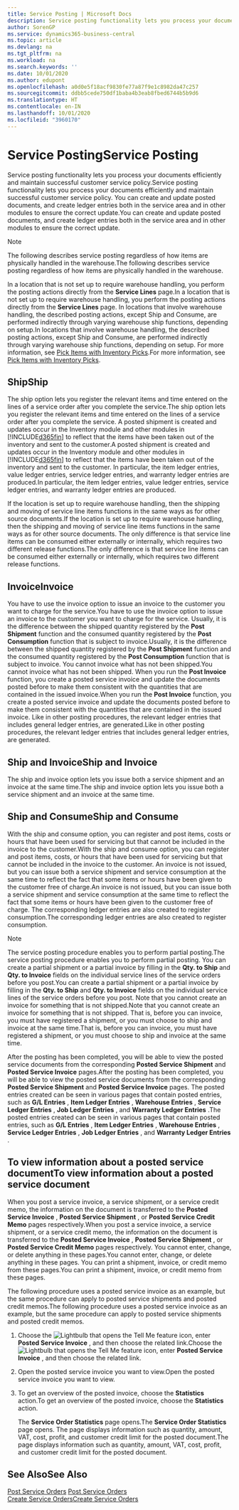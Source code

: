 ```yaml
---
title: Service Posting | Microsoft Docs
description: Service posting functionality lets you process your documents efficiently and maintain successful customer service policy. You can create and update posted documents, and create ledger entries both in the service area and in other modules to ensure the correct update.
author: SorenGP
ms.service: dynamics365-business-central
ms.topic: article
ms.devlang: na
ms.tgt_pltfrm: na
ms.workload: na
ms.search.keywords: ''
ms.date: 10/01/2020
ms.author: edupont
ms.openlocfilehash: a0d0e5f18acf9830fe77a87f9e1c8982da47c257
ms.sourcegitcommit: ddbb5cede750df1baba4b3eab8fbed6744b5b9d6
ms.translationtype: HT
ms.contentlocale: en-IN
ms.lasthandoff: 10/01/2020
ms.locfileid: "3960170"
---
```

# <a name="service-posting"></a><span data-ttu-id="2cb67-104">Service Posting</span><span class="sxs-lookup"><span data-stu-id="2cb67-104">Service Posting</span></span>
<span data-ttu-id="2cb67-105">Service posting functionality lets you process your documents efficiently and maintain successful customer service policy.</span><span class="sxs-lookup"><span data-stu-id="2cb67-105">Service posting functionality lets you process your documents efficiently and maintain successful customer service policy.</span></span> <span data-ttu-id="2cb67-106">You can create and update posted documents, and create ledger entries both in the service area and in other modules to ensure the correct update.</span><span class="sxs-lookup"><span data-stu-id="2cb67-106">You can create and update posted documents, and create ledger entries both in the service area and in other modules to ensure the correct update.</span></span>  

> [!NOTE]  
>  <span data-ttu-id="2cb67-107">The following describes service posting regardless of how items are physically handled in the warehouse.</span><span class="sxs-lookup"><span data-stu-id="2cb67-107">The following describes service posting regardless of how items are physically handled in the warehouse.</span></span>  
>   
>  <span data-ttu-id="2cb67-108">In a location that is not set up to require warehouse handling, you perform the posting actions directly from the **Service Lines** page.</span><span class="sxs-lookup"><span data-stu-id="2cb67-108">In a location that is not set up to require warehouse handling, you perform the posting actions directly from the **Service Lines** page.</span></span> <span data-ttu-id="2cb67-109">In locations that involve warehouse handling, the described posting actions, except Ship and Consume, are performed indirectly through varying warehouse ship functions, depending on setup.</span><span class="sxs-lookup"><span data-stu-id="2cb67-109">In locations that involve warehouse handling, the described posting actions, except Ship and Consume, are performed indirectly through varying warehouse ship functions, depending on setup.</span></span> <span data-ttu-id="2cb67-110">For more information, see [Pick Items with Inventory Picks](warehouse-how-to-pick-items-with-inventory-picks.md).</span><span class="sxs-lookup"><span data-stu-id="2cb67-110">For more information, see [Pick Items with Inventory Picks](warehouse-how-to-pick-items-with-inventory-picks.md).</span></span>  

## <a name="ship"></a><span data-ttu-id="2cb67-111">Ship</span><span class="sxs-lookup"><span data-stu-id="2cb67-111">Ship</span></span>  
<span data-ttu-id="2cb67-112">The ship option lets you register the relevant items and time entered on the lines of a service order after you complete the service.</span><span class="sxs-lookup"><span data-stu-id="2cb67-112">The ship option lets you register the relevant items and time entered on the lines of a service order after you complete the service.</span></span> <span data-ttu-id="2cb67-113">A posted shipment is created and updates occur in the Inventory module and other modules in [!INCLUDE[d365fin](includes/d365fin_md.md)] to reflect that the items have been taken out of the inventory and sent to the customer.</span><span class="sxs-lookup"><span data-stu-id="2cb67-113">A posted shipment is created and updates occur in the Inventory module and other modules in [!INCLUDE[d365fin](includes/d365fin_md.md)] to reflect that the items have been taken out of the inventory and sent to the customer.</span></span> <span data-ttu-id="2cb67-114">In particular, the item ledger entries, value ledger entries, service ledger entries, and warranty ledger entries are produced.</span><span class="sxs-lookup"><span data-stu-id="2cb67-114">In particular, the item ledger entries, value ledger entries, service ledger entries, and warranty ledger entries are produced.</span></span>  

<span data-ttu-id="2cb67-115">If the location is set up to require warehouse handling, then the shipping and moving of service line items functions in the same ways as for other source documents.</span><span class="sxs-lookup"><span data-stu-id="2cb67-115">If the location is set up to require warehouse handling, then the shipping and moving of service line items functions in the same ways as for other source documents.</span></span> <span data-ttu-id="2cb67-116">The only difference is that service line items can be consumed either externally or internally, which requires two different release functions.</span><span class="sxs-lookup"><span data-stu-id="2cb67-116">The only difference is that service line items can be consumed either externally or internally, which requires two different release functions.</span></span>

## <a name="invoice"></a><span data-ttu-id="2cb67-117">Invoice</span><span class="sxs-lookup"><span data-stu-id="2cb67-117">Invoice</span></span>  
<span data-ttu-id="2cb67-118">You have to use the invoice option to issue an invoice to the customer you want to charge for the service.</span><span class="sxs-lookup"><span data-stu-id="2cb67-118">You have to use the invoice option to issue an invoice to the customer you want to charge for the service.</span></span> <span data-ttu-id="2cb67-119">Usually, it is the difference between the shipped quantity registered by the **Post Shipment** function and the consumed quantity registered by the **Post Consumption** function that is subject to invoice.</span><span class="sxs-lookup"><span data-stu-id="2cb67-119">Usually, it is the difference between the shipped quantity registered by the **Post Shipment** function and the consumed quantity registered by the **Post Consumption** function that is subject to invoice.</span></span> <span data-ttu-id="2cb67-120">You cannot invoice what has not been shipped.</span><span class="sxs-lookup"><span data-stu-id="2cb67-120">You cannot invoice what has not been shipped.</span></span> <span data-ttu-id="2cb67-121">When you run the **Post Invoice** function, you create a posted service invoice and update the documents posted before to make them consistent with the quantities that are contained in the issued invoice.</span><span class="sxs-lookup"><span data-stu-id="2cb67-121">When you run the **Post Invoice** function, you create a posted service invoice and update the documents posted before to make them consistent with the quantities that are contained in the issued invoice.</span></span> <span data-ttu-id="2cb67-122">Like in other posting procedures, the relevant ledger entries that includes general ledger entries, are generated.</span><span class="sxs-lookup"><span data-stu-id="2cb67-122">Like in other posting procedures, the relevant ledger entries that includes general ledger entries, are generated.</span></span>  

## <a name="ship-and-invoice"></a><span data-ttu-id="2cb67-123">Ship and Invoice</span><span class="sxs-lookup"><span data-stu-id="2cb67-123">Ship and Invoice</span></span>  
<span data-ttu-id="2cb67-124">The ship and invoice option lets you issue both a service shipment and an invoice at the same time.</span><span class="sxs-lookup"><span data-stu-id="2cb67-124">The ship and invoice option lets you issue both a service shipment and an invoice at the same time.</span></span>  

## <a name="ship-and-consume"></a><span data-ttu-id="2cb67-125">Ship and Consume</span><span class="sxs-lookup"><span data-stu-id="2cb67-125">Ship and Consume</span></span>  
<span data-ttu-id="2cb67-126">With the ship and consume option, you can register and post items, costs or hours that have been used for servicing but that cannot be included in the invoice to the customer.</span><span class="sxs-lookup"><span data-stu-id="2cb67-126">With the ship and consume option, you can register and post items, costs, or hours that have been used for servicing but that cannot be included in the invoice to the customer.</span></span> <span data-ttu-id="2cb67-127">An invoice is not issued, but you can issue both a service shipment and service consumption at the same time to reflect the fact that some items or hours have been given to the customer free of charge.</span><span class="sxs-lookup"><span data-stu-id="2cb67-127">An invoice is not issued, but you can issue both a service shipment and service consumption at the same time to reflect the fact that some items or hours have been given to the customer free of charge.</span></span> <span data-ttu-id="2cb67-128">The corresponding ledger entries are also created to register consumption.</span><span class="sxs-lookup"><span data-stu-id="2cb67-128">The corresponding ledger entries are also created to register consumption.</span></span>  

> [!NOTE]  
>  <span data-ttu-id="2cb67-129">The service posting procedure enables you to perform partial posting.</span><span class="sxs-lookup"><span data-stu-id="2cb67-129">The service posting procedure enables you to perform partial posting.</span></span> <span data-ttu-id="2cb67-130">You can create a partial shipment or a partial invoice by filling in the **Qty. to Ship** and **Qty. to Invoice** fields on the individual service lines of the service orders before you post.</span><span class="sxs-lookup"><span data-stu-id="2cb67-130">You can create a partial shipment or a partial invoice by filling in the **Qty. to Ship** and **Qty. to Invoice** fields on the individual service lines of the service orders before you post.</span></span> <span data-ttu-id="2cb67-131">Note that you cannot create an invoice for something that is not shipped.</span><span class="sxs-lookup"><span data-stu-id="2cb67-131">Note that you cannot create an invoice for something that is not shipped.</span></span> <span data-ttu-id="2cb67-132">That is, before you can invoice, you must have registered a shipment, or you must choose to ship and invoice at the same time.</span><span class="sxs-lookup"><span data-stu-id="2cb67-132">That is, before you can invoice, you must have registered a shipment, or you must choose to ship and invoice at the same time.</span></span>  

<span data-ttu-id="2cb67-133">After the posting has been completed, you will be able to view the posted service documents from the corresponding **Posted Service Shipment** and **Posted Service Invoice** pages.</span><span class="sxs-lookup"><span data-stu-id="2cb67-133">After the posting has been completed, you will be able to view the posted service documents from the corresponding **Posted Service Shipment** and **Posted Service Invoice** pages.</span></span> <span data-ttu-id="2cb67-134">The posted entries created can be seen in various pages that contain posted entries, such as **G/L Entries** , **Item Ledger Entries** , **Warehouse Entries** , **Service Ledger Entries** , **Job Ledger Entries** , and **Warranty Ledger Entries** .</span><span class="sxs-lookup"><span data-stu-id="2cb67-134">The posted entries created can be seen in various pages that contain posted entries, such as **G/L Entries** , **Item Ledger Entries** , **Warehouse Entries** , **Service Ledger Entries** , **Job Ledger Entries** , and **Warranty Ledger Entries** .</span></span>  

## <a name="to-view-information-about-a-posted-service-document"></a><span data-ttu-id="2cb67-135">To view information about a posted service document</span><span class="sxs-lookup"><span data-stu-id="2cb67-135">To view information about a posted service document</span></span>  
<span data-ttu-id="2cb67-136">When you post a service invoice, a service shipment, or a service credit memo, the information on the document is transferred to the **Posted Service Invoice** , **Posted Service Shipment** , or **Posted Service Credit Memo** pages respectively.</span><span class="sxs-lookup"><span data-stu-id="2cb67-136">When you post a service invoice, a service shipment, or a service credit memo, the information on the document is transferred to the **Posted Service Invoice** , **Posted Service Shipment** , or **Posted Service Credit Memo** pages respectively.</span></span> <span data-ttu-id="2cb67-137">You cannot enter, change, or delete anything in these pages.</span><span class="sxs-lookup"><span data-stu-id="2cb67-137">You cannot enter, change, or delete anything in these pages.</span></span> <span data-ttu-id="2cb67-138">You can print a shipment, invoice, or credit memo from these pages.</span><span class="sxs-lookup"><span data-stu-id="2cb67-138">You can print a shipment, invoice, or credit memo from these pages.</span></span>  

<span data-ttu-id="2cb67-139">The following procedure uses a posted service invoice as an example, but the same procedure can apply to posted service shipments and posted credit memos.</span><span class="sxs-lookup"><span data-stu-id="2cb67-139">The following procedure uses a posted service invoice as an example, but the same procedure can apply to posted service shipments and posted credit memos.</span></span>  

1. <span data-ttu-id="2cb67-140">Choose the ![Lightbulb that opens the Tell Me feature](media/ui-search/search_small.png "Tell me what you want to do") icon, enter **Posted Service Invoice** , and then choose the related link.</span><span class="sxs-lookup"><span data-stu-id="2cb67-140">Choose the ![Lightbulb that opens the Tell Me feature](media/ui-search/search_small.png "Tell me what you want to do") icon, enter **Posted Service Invoice** , and then choose the related link.</span></span>  
2. <span data-ttu-id="2cb67-141">Open the posted service invoice you want to view.</span><span class="sxs-lookup"><span data-stu-id="2cb67-141">Open the posted service invoice you want to view.</span></span>  
3. <span data-ttu-id="2cb67-142">To get an overview of the posted invoice, choose the **Statistics** action.</span><span class="sxs-lookup"><span data-stu-id="2cb67-142">To get an overview of the posted invoice, choose the **Statistics** action.</span></span>  

    <span data-ttu-id="2cb67-143">The **Service Order Statistics** page opens.</span><span class="sxs-lookup"><span data-stu-id="2cb67-143">The **Service Order Statistics** page opens.</span></span> <span data-ttu-id="2cb67-144">The page displays information such as quantity, amount, VAT, cost, profit, and customer credit limit for the posted document.</span><span class="sxs-lookup"><span data-stu-id="2cb67-144">The page displays information such as quantity, amount, VAT, cost, profit, and customer credit limit for the posted document.</span></span>

## <a name="see-also"></a><span data-ttu-id="2cb67-145">See Also</span><span class="sxs-lookup"><span data-stu-id="2cb67-145">See Also</span></span>  
<span data-ttu-id="2cb67-146">[Post Service Orders](service-how-to-post-service-orders.md) </span><span class="sxs-lookup"><span data-stu-id="2cb67-146">[Post Service Orders](service-how-to-post-service-orders.md) </span></span>  
[<span data-ttu-id="2cb67-147">Create Service Orders</span><span class="sxs-lookup"><span data-stu-id="2cb67-147">Create Service Orders</span></span>](service-how-to-create-service-orders.md)
